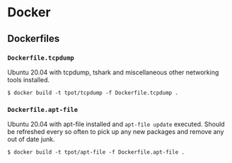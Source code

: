 # Docker

## Dockerfiles

### `Dockerfile.tcpdump`

Ubuntu 20.04 with tcpdump, tshark and miscellaneous other networking
tools installed.
```
$ docker build -t tpot/tcpdump -f Dockerfile.tcpdump .
```

### `Dockerfile.apt-file`

Ubuntu 20.04 with apt-file installed and `apt-file update`
executed. Should be refreshed every so often to pick up any new
packages and remove any out of date junk.
```
$ docker build -t tpot/apt-file -f Dockerfile.apt-file .
```
